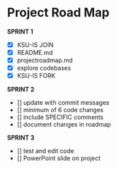 # Project Road Map

**SPRINT 1**
- [x] KSU-IS JOIN
- [x] README.md
- [x] projectroadmap.md
- [x] explore codebases
- [x] KSU-IS FORK

**SPRINT 2**
- [] update with commit messages
- [] minimum of 6 code changes
- [] include SPECIFIC comments
- [] document changes in roadmap

**SPRINT 3**
- [] test and edit code
- [] PowerPoint slide on project
